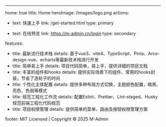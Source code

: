 ---
home: true
title: Home
heroImage: /images/logo.png
actions:
  - text: 快速上手
    link: /get-started.html
    type: primary

  - text: 在线预览
    link: https://m-admin.cn/login
    type: secondary

features:
  - title: 最新流行技术栈
    details: 基于vue3、vite4、TypeScript、Pinia、Arco-design-vue、echarts等最新技术栈进行开发
  - title: 简单易上手
    details: 项目代码简单，易上手，提供详细的项目文档
  - title: 丰富的组件和hooks
    details: 提供实际场景下的组件、常用的hooks封装，节省了造轮子的时间
  - title: 个性化主体配置
    details: 提供多种布局方式切换，主题颜色配置，暗黑、亮色、色弱等模式
  - title: 规范工程化工作流
    details: 配置Eslint、Prettier、Lint-staged、Husky规范前端工程化代码规范
  - title: 项目权限管理
    details: 提供简单的菜单、路由及按钮权限管理方案

footer: MIT Licensed | Copyright © 2025 M-Admin
